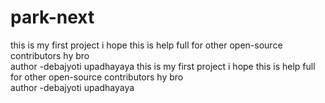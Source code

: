 # park-next
this is my first project  i hope this is help full for other open-source  contributors
hy  bro
<br>
author -debajyoti upadhayaya 
this is my first project  i hope this is help full for other open-source  contributors
hy  bro
<br>
author -debajyoti upadhayaya 
